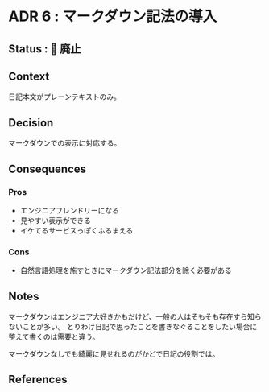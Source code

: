 # ADR 6 : マークダウン記法の導入

<!-- ADR ナンバー : タイトル -->

## Status : 🔴 廃止

<!--
※ここから選んでステータスの横に貼っ付ける
🟡提案
🟢承認
🔴廃止
-->

## Context

<!--
問題の背景や定義
事実だけを描く
-->

日記本文がプレーンテキストのみ。

## Decision

<!-- 提案、すること -->

マークダウンでの表示に対応する。

## Consequences

<!-- Decisionによって得られるもの -->

### Pros

-   エンジニアフレンドリーになる
-   見やすい表示ができる
-   イケてるサービスっぽくふるまえる

### Cons

-   自然言語処理を施すときにマークダウン記法部分を除く必要がある

## Notes

マークダウンはエンジニア大好きかもだけど、一般の人はそもそも存在すら知らないことが多い。
とりわけ日記で思ったことを書きなぐることをしたい場合に整えて書くのは需要と違う。

マークダウンなしでも綺麗に見せれるのがかどで日記の役割では。

## References
